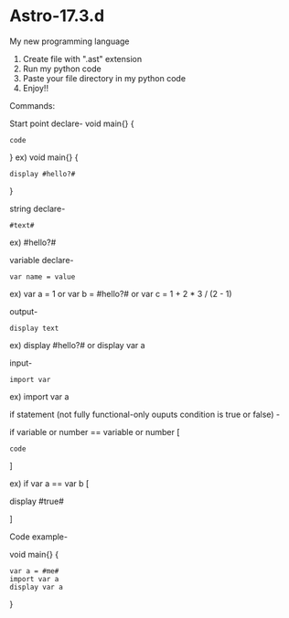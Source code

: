 # Astro-17.3.d
My new programming language

1. Create file with ".ast" extension
2. Run my python code
3. Paste your file directory in my python code
4. Enjoy!!

Commands:


Start point declare-
void main{} {

    code
 
}
ex) void main{} {

    display #hello?#
  
}


string declare-

    #text#
  
ex) #hello?#

variable declare-

    var name = value

ex) var a = 1 or var b = #hello?# or var c = 1 + 2 * 3 / (2 - 1)


output-

    display text

ex) display #hello?# or display var a

input-

    import var

ex) import var a


if statement (not fully functional-only ouputs condition is true or false) -


if variable or number == variable or number [

    code
 
]

ex) if var a == var b [

  display #true#
  
]


Code example-

void main{} {

    var a = #me#
    import var a
    display var a
  
}


